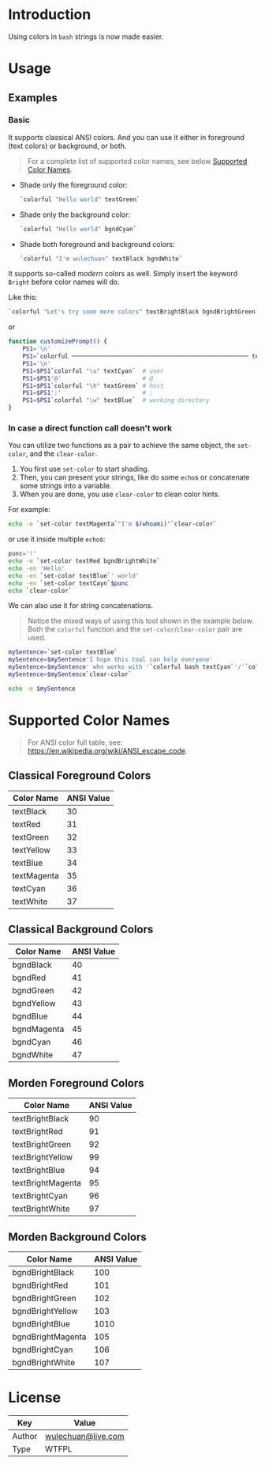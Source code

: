 <link rel="stylesheet" href="./docs/styles/markdown-styles-for-vscode-built-in-preview.css">

# Introduction

Using colors in `bash` strings is now made easier.


# Usage

## Examples

### Basic

It supports classical ANSI colors.
And you can use it either in foreground (text colors) or background, or both.

> For a complete list of supported color names,
> see below [Supported Color Names](#SupportedColorNames).

-   Shade only the foreground color:

    ```sh
    `colorful "Hello world" textGreen`
    ```

-   Shade only the background color:

    ```sh
    `colorful "Hello world" bgndCyan`
    ```

-   Shade both foreground and background colors:

    ```sh
    `colorful "I'm wulechuan" textBlack bgndWhite`
    ```

It supports so-called _modern_ colors as well.
Simply insert the keyword `Bright` before color names will do.

Like this:

```sh
`colorful "Let's try some more colors" textBrightBlack bgndBrightGreen`
```
or

```sh
function customizePrompt() {
    PS1='\n'
    PS1=`colorful ────────────────────────────────────────────────── textBrightBlack`
    PS1='\n'
    PS1=$PS1`colorful "\u" textCyan`  # user
    PS1=$PS1'@'                       # @
    PS1=$PS1`colorful "\h" textGreen` # host
    PS1=$PS1':'                       # :
    PS1=$PS1`colorful "\w" textBlue`  # working directory
}
```


### In case a direct function call doesn't work

You can utilize two functions as a pair to achieve the same object,
the `set-color`, and the `clear-color`.

1. You first use `set-color` to start shading.
2. Then, you can present your strings, like do some `echo`s
   or concatenate some strings into a variable.
3. When you are done, you use `clear-color` to clean color hints.

For example:

```sh
echo -e `set-color textMagenta`"I'm $(whoami)"`clear-color`
```
or use it inside multiple `echo`s:

```sh
punc='!'
echo -e `set-color textRed bgndBrightWhite`
echo -en 'Hello'
echo -en `set-color textBlue`' world'
echo -en `set-color textCayn`$punc
echo `clear-color`
```

We can also use it for string concatenations.

> Notice the mixed ways of using this tool shown in the example below.
> Both the `colorful` function and the `set-color`/`clear-color` pair are used.

```sh
mySentence=`set-color textBlue`
mySentence=$mySentence'I hope this tool can help everyone'
mySentence=$mySentence' who works with '`colorful bash textCyan`'/'`colorful zsh textCyan`', etc.'
mySentence=$mySentence`clear-color`

echo -e $mySentence
```


# Supported Color Names

> For ANSI color full table, see: <https://en.wikipedia.org/wiki/ANSI_escape_code>.

## Classical Foreground Colors

| Color Name  | ANSI Value |
| ----------- | ---------- |
| textBlack   | 30         |
| textRed     | 31         |
| textGreen   | 32         |
| textYellow  | 33         |
| textBlue    | 34         |
| textMagenta | 35         |
| textCyan    | 36         |
| textWhite   | 37         |


## Classical Background Colors

| Color Name  | ANSI Value |
| ----------- | ---------- |
| bgndBlack   | 40         |
| bgndRed     | 41         |
| bgndGreen   | 42         |
| bgndYellow  | 43         |
| bgndBlue    | 44         |
| bgndMagenta | 45         |
| bgndCyan    | 46         |
| bgndWhite   | 47         |



## Morden Foreground Colors

| Color Name        | ANSI Value |
| ----------------- | ---------- |
| textBrightBlack   | 90         |
| textBrightRed     | 91         |
| textBrightGreen   | 92         |
| textBrightYellow  | 99         |
| textBrightBlue    | 94         |
| textBrightMagenta | 95         |
| textBrightCyan    | 96         |
| textBrightWhite   | 97         |


## Morden Background Colors

| Color Name        | ANSI Value |
| ----------------- | ---------- |
| bgndBrightBlack   | 100        |
| bgndBrightRed     | 101        |
| bgndBrightGreen   | 102        |
| bgndBrightYellow  | 103        |
| bgndBrightBlue    | 1010       |
| bgndBrightMagenta | 105        |
| bgndBrightCyan    | 106        |
| bgndBrightWhite   | 107        |




# License

| Key    | Value              |
| ------ | ------------------ |
| Author | wulechuan@live.com |
| Type   | WTFPL              |